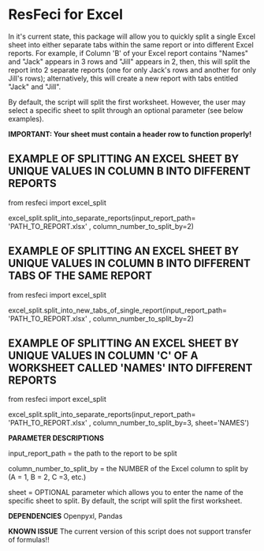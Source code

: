 # ResFeci for Excel

In it's current state, this package will allow you to quickly split a single Excel sheet into either separate tabs within the same report or into different Excel reports.  For example, if Column 'B' of your Excel report contains "Names" and "Jack" appears in 3 rows and "Jill" appears in 2, then, this will split the report into 2 separate reports (one for only Jack's rows and another for only Jill's rows); alternatively, this will create a new report with tabs entitled "Jack" and "Jill".  

By default, the script will split the first worksheet. However, the user may select a specific sheet to split through an optional parameter (see below examples).

**IMPORTANT: Your sheet must contain a header row to function properly!**


## EXAMPLE OF SPLITTING AN EXCEL SHEET BY UNIQUE VALUES IN COLUMN B INTO DIFFERENT REPORTS

from resfeci import excel_split

excel_split.split_into_separate_reports(input_report_path= 'PATH_TO_REPORT.xlsx' , column_number_to_split_by=2)


## EXAMPLE OF SPLITTING AN EXCEL SHEET BY UNIQUE VALUES IN COLUMN B INTO DIFFERENT TABS OF THE SAME REPORT

from resfeci import excel_split

excel_split.split_into_new_tabs_of_single_report(input_report_path= 'PATH_TO_REPORT.xlsx' , column_number_to_split_by=2)

## EXAMPLE OF SPLITTING AN EXCEL SHEET BY UNIQUE VALUES IN COLUMN 'C' OF A WORKSHEET CALLED 'NAMES' INTO DIFFERENT REPORTS

from resfeci import excel_split

excel_split.split_into_separate_reports(input_report_path= 'PATH_TO_REPORT.xlsx' , column_number_to_split_by=3, sheet='NAMES')



**PARAMETER DESCRIPTIONS**

input_report_path = the path to the report to be split

column_number_to_split_by = the NUMBER of the Excel column to split by (A = 1, B = 2, C =3, etc.)

sheet = OPTIONAL parameter which allows you to enter the name of the specific sheet to split.  By default, the script will split the first worksheet.

**DEPENDENCIES**
Openpyxl, Pandas

**KNOWN ISSUE** 
The current version of this script does not support transfer of formulas!!